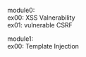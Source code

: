 module0:  
    ex00: XSS Valnerability   
    ex01: vulnerable CSRF  



module1:  
    ex00: Template Injection


